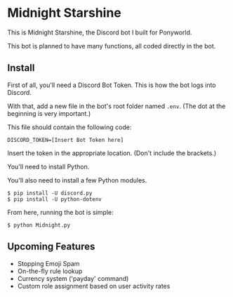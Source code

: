 # Midnight Starshine

This is Midnight Starshine, the Discord bot I built for Ponyworld.

This bot is planned to have many functions, all coded directly in the bot.

## Install

First of all, you'll need a Discord Bot Token. This is how the bot logs into Discord.

With that, add a new file in the bot's root folder named `.env`. (The dot at the beginning is very important.)

This file should contain the following code:
```
DISCORD_TOKEN=[Insert Bot Token here]
```
Insert the token in the appropriate location. (Don't include the brackets.)

You'll need to install Python.

You'll also need to install a few Python modules.
```
$ pip install -U discord.py
$ pip install -U python-dotenv
```

From here, running the bot is simple:
```
$ python Midnight.py
```

## Upcoming Features

  * Stopping Emoji Spam
  * On-the-fly rule lookup
  * Currency system ('payday' command)
  * Custom role assignment based on user activity rates
